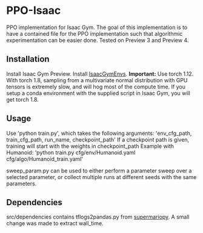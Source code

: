 # PPO-Isaac

PPO implementation for Isaac Gym. The goal of this implementation is to have a contained file for the PPO implementation such that algorithmic experimentation can be easier done. Tested on Preview 3 and Preview 4. 

## Installation
Install Isaac Gym Preview. Install [IsaacGymEnvs](https://github.com/NVIDIA-Omniverse/IsaacGymEnvs). **Important:** Use torch 1.12. With torch 1.8, sampling from a multivariate normal distribution with GPU tensors is extremely slow, and will hog most of the compute time. If you setup a conda environment with the supplied script in Isaac Gym, you will get torch 1.8.

## Usage
Use 'python train.py', which takes the following arguments: 'env_cfg_path, train_cfg_path, run_name, checkpoint_path'
If a checkpoint path is given, training will start with the weights in checkpoint_path
Example with Humanoid: 'python train.py cfg/env/Humanoid.yaml cfg/algo/Humanoid_train.yaml'

sweep_param.py can be used to either perform a parameter sweep over a selected parameter, or collect multiple runs at different seeds with the same parameters. 

## Dependencies
src/dependencies contains tflogs2pandas.py from [supermariopy](https://github.com/theRealSuperMario/supermariopy). A small change was made to extract wall_time.
